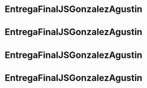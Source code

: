 # EntregaFinalJSGonzalezAgustin
# EntregaFinalJSGonzalezAgustin
# EntregaFinalJSGonzalezAgustin
# EntregaFinalJSGonzalezAgustin
